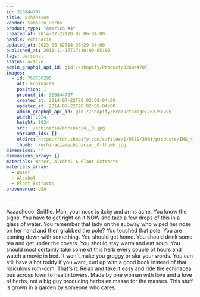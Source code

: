 ```yaml
---
id: 326844707
title: Echinacea
vendor: Samhain Herbs
product_type: "America #4"
created_at: 2014-07-22T20:02:06-04:00
handle: echinacia
updated_at: 2023-08-02T14:36:29-04:00
published_at: 2011-11-17T17:10:00-05:00
tags: personal
status: active
admin_graphql_api_id: gid://shopify/Product/326844707
images:
  - id: 763750295
    alt: Echinacea
    position: 1
    product_id: 326844707
    created_at: 2014-07-22T20:02:08-04:00
    updated_at: 2014-07-22T20:02:08-04:00
    admin_graphql_api_id: gid://shopify/ProductImage/763750295
    width: 1024
    height: 1024
    src: ./echinacia/echinacia__0.jpg
    variant_ids: []
    oldSrc: https://cdn.shopify.com/s/files/1/0589/2901/products/IMG_4797.jpeg?v=1406073728
    thumb: ./echinacia/echinacia__0-thumb.jpg
dimensions: ""
dimensions_array: []
materials: Water, Alcohol & Plant Extracts
materials_array:
  - Water
  - Alcohol
  - Plant Extracts
provenance: USA

---
```


Aaaachooo! Sniffle. Man, your nose is itchy and arms ache. You know the signs. You have to get right on it NOW and take a few drops of this in a glass of water. You remember that lady on the subway who wiped her nose on her hand and then grabbed the pole? You touched that pole. You are coming down with something. You should get home. You should drink some tea and get under the covers. You should stay warm and eat soup. You should most certainly take some of this herb every couple of hours and watch a movie in bed. It won't make you groggy or slur your words. You can still have a hot toddy if you want, curl up with a good book instead of that ridiculous rom-com. That's it. Relax and take it easy and ride the echinacea bus across town to health towers. Made by one woman with love and a love of herbs, not a big guy producing herbs en masse for the masses. This stuff is grown in a garden by someone who cares.